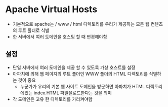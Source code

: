 Apache Virtual Hosts
=====
+ 기본적으로 apache는 / www / html 디렉토리를 우리가 제공하는 모든 웹 컨텐츠의 루트 폴더로 식별
+ 한 서버에서 여러 도메인을 호스팅 할 때 변경해야함 


설정
------
+ 단일 서버에서 여러 도메인을 제공 할 수 있도록 가상 호스트를 설정
+ 아파치에 의해 웹 페이지의 루트 폴더인 WWW 폴더의 HTML 디렉토리를 식별하는 것이 중요 
  + 누군가가 우리의 기본 웹 사이트 도메인을 방문하면 아파치가 HTML 디렉토리에있는 index.HTML 파일을로드한다는 것을 의미
+ 각 도메인은 고유 한 디렉토리를 가리켜야함
